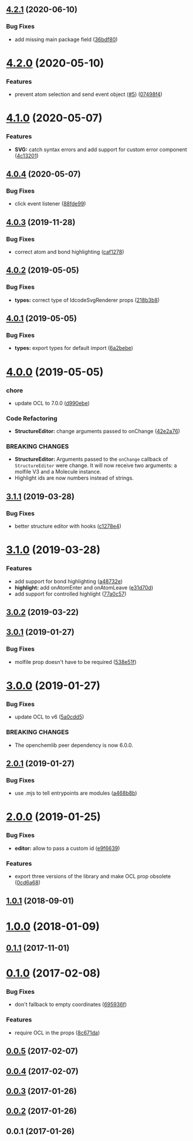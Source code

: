 ## [4.2.1](https://github.com/zakodium/react-ocl/compare/v4.2.0...v4.2.1) (2020-06-10)


### Bug Fixes

* add missing main package field ([36bdf80](https://github.com/zakodium/react-ocl/commit/36bdf80be14fc562420ba957de733d807d9f36d8))



# [4.2.0](https://github.com/zakodium/react-ocl/compare/v4.1.0...v4.2.0) (2020-05-10)


### Features

* prevent atom selection and send event object ([#5](https://github.com/zakodium/react-ocl/issues/5)) ([07498f4](https://github.com/zakodium/react-ocl/commit/07498f48ff99d1c0c0c8b837cf4296c4d60ffc67))



# [4.1.0](https://github.com/zakodium/react-ocl/compare/v4.0.4...v4.1.0) (2020-05-07)


### Features

* **SVG:** catch syntax errors and add support for custom error component ([4c13201](https://github.com/zakodium/react-ocl/commit/4c1320109378ec7406552f91b0b9393c8836b705))



## [4.0.4](https://github.com/zakodium/react-ocl/compare/v4.0.3...v4.0.4) (2020-05-07)


### Bug Fixes

*  click event  listener ([88fde99](https://github.com/zakodium/react-ocl/commit/88fde997136cf2cae6f83dba9e955f82f6240e69))



## [4.0.3](https://github.com/zakodium/react-ocl/compare/v4.0.2...v4.0.3) (2019-11-28)


### Bug Fixes

* correct atom and bond highlighting ([caf1278](https://github.com/zakodium/react-ocl/commit/caf127866ed6e0c9e91a5e09cf001484393ebe41))



## [4.0.2](https://github.com/zakodium/react-ocl/compare/v4.0.1...v4.0.2) (2019-05-05)


### Bug Fixes

* **types:** correct type of IdcodeSvgRenderer props ([218b3b8](https://github.com/zakodium/react-ocl/commit/218b3b8))



## [4.0.1](https://github.com/zakodium/react-ocl/compare/v4.0.0...v4.0.1) (2019-05-05)


### Bug Fixes

* **types:** export types for default import ([6a2bebe](https://github.com/zakodium/react-ocl/commit/6a2bebe))



# [4.0.0](https://github.com/zakodium/react-ocl/compare/v3.1.1...v4.0.0) (2019-05-05)


### chore

* update OCL to 7.0.0 ([d990ebe](https://github.com/zakodium/react-ocl/commit/d990ebe))


### Code Refactoring

* **StructureEditor:** change arguments passed to onChange ([42e2a76](https://github.com/zakodium/react-ocl/commit/42e2a76))


### BREAKING CHANGES

* **StructureEditor:** Arguments passed to the `onChange` callback of `StructureEditor` were change. It will now receive two arguments: a molfile V3 and a Molecule instance.
* Highlight ids are now numbers instead of strings.



## [3.1.1](https://github.com/zakodium/react-ocl/compare/v3.1.0...v3.1.1) (2019-03-28)


### Bug Fixes

* better structure editor with hooks ([c1278e4](https://github.com/zakodium/react-ocl/commit/c1278e4))



# [3.1.0](https://github.com/zakodium/react-ocl/compare/v3.0.2...v3.1.0) (2019-03-28)


### Features

* add support for bond highlighting ([a48732e](https://github.com/zakodium/react-ocl/commit/a48732e))
* **highlight:** add onAtomEnter and onAtomLeave ([e31d70d](https://github.com/zakodium/react-ocl/commit/e31d70d))
* add support for controlled highlight ([77a0c57](https://github.com/zakodium/react-ocl/commit/77a0c57))



## [3.0.2](https://github.com/zakodium/react-ocl/compare/v3.0.1...v3.0.2) (2019-03-22)



## [3.0.1](https://github.com/zakodium/react-ocl/compare/v3.0.0...v3.0.1) (2019-01-27)

### Bug Fixes

- molfile prop doesn't have to be required ([538e51f](https://github.com/zakodium/react-ocl/commit/538e51f))

# [3.0.0](https://github.com/zakodium/react-ocl/compare/v2.0.1...v3.0.0) (2019-01-27)

### Bug Fixes

- update OCL to v6 ([5a0cdd5](https://github.com/zakodium/react-ocl/commit/5a0cdd5))

### BREAKING CHANGES

- The openchemlib peer dependency is now 6.0.0.

## [2.0.1](https://github.com/zakodium/react-ocl/compare/v2.0.0...v2.0.1) (2019-01-27)

### Bug Fixes

- use .mjs to tell entrypoints are modules ([a468b8b](https://github.com/zakodium/react-ocl/commit/a468b8b))

# [2.0.0](https://github.com/zakodium/react-ocl/compare/v1.0.1...v2.0.0) (2019-01-25)

### Bug Fixes

- **editor:** allow to pass a custom id ([e9f6639](https://github.com/zakodium/react-ocl/commit/e9f6639))

### Features

- export three versions of the library and make OCL prop obsolete ([0cd6a68](https://github.com/zakodium/react-ocl/commit/0cd6a68))

<a name="1.0.1"></a>

## [1.0.1](https://github.com/zakodium/react-ocl/compare/v1.0.0...v1.0.1) (2018-09-01)

<a name="1.0.0"></a>

# [1.0.0](https://github.com/zakodium/react-ocl/compare/v0.1.1...v1.0.0) (2018-01-09)

<a name="0.1.1"></a>

## [0.1.1](https://github.com/neptunjs/react-ocl/compare/v0.1.0...v0.1.1) (2017-11-01)

<a name="0.1.0"></a>

# [0.1.0](https://github.com/neptunjs/react-ocl/compare/v0.0.5...v0.1.0) (2017-02-08)

### Bug Fixes

- don't fallback to empty coordinates ([695936f](https://github.com/neptunjs/react-ocl/commit/695936f))

### Features

- require OCL in the props ([8c671da](https://github.com/neptunjs/react-ocl/commit/8c671da))

<a name="0.0.5"></a>

## [0.0.5](https://github.com/neptunjs/react-ocl/compare/v0.0.4...v0.0.5) (2017-02-07)

<a name="0.0.4"></a>

## [0.0.4](https://github.com/neptunjs/react-ocl/compare/v0.0.3...v0.0.4) (2017-02-07)

<a name="0.0.3"></a>

## [0.0.3](https://github.com/neptunjs/react-ocl/compare/v0.0.2...v0.0.3) (2017-01-26)

<a name="0.0.2"></a>

## [0.0.2](https://github.com/neptunjs/react-ocl/compare/v0.0.1...v0.0.2) (2017-01-26)

<a name="0.0.1"></a>

## 0.0.1 (2017-01-26)
